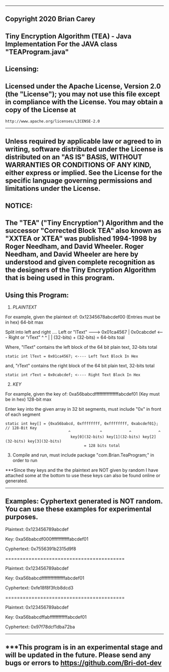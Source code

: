 ----------------------------------------------------------------------------------------------------
Copyright 2020 Brian Carey
----------------------------------------------------------------------------------------------------
Tiny Encryption Algorithm (TEA) - Java Implementation
For the JAVA class "TEAProgram.java"
----------------------------------------------------------------------------------------------------
Licensing:
----------------------------------------------------------------------------------------------------
Licensed under the Apache License, Version 2.0 (the "License");
you may not use this file except in compliance with the License.
You may obtain a copy of the License at
----------------------------------------------------------------------------------------------------
    http://www.apache.org/licenses/LICENSE-2.0
----------------------------------------------------------------------------------------------------
Unless required by applicable law or agreed to in writing, software
distributed under the License is distributed on an "AS IS" BASIS,
WITHOUT WARRANTIES OR CONDITIONS OF ANY KIND, either express or implied.
See the License for the specific language governing permissions and
limitations under the License.
----------------------------------------------------------------------------------------------------
NOTICE:
----------------------------------------------------------------------------------------------------
The "TEA" ("Tiny Encryption") Algorithm and the successor "Corrected Block TEA" also known as 
"XXTEA or XTEA"  was published 1994-1998 by Roger Needham, and David Wheeler. Roger Needham, and
David Wheeler are here by understood and given complete recognition as the designers of the 
Tiny Encryption Algorithm that is being used in this program. 
----------------------------------------------------------------------------------------------------
Using this Program:
----------------------------------------------------------------------------------------------------
1) *PLAINTEXT*

For example, given the plaintext of: 0x12345678abcdef00 (Entries must be in hex) 64-bit max

Split into left and right .... Left or "lText" ---> 0x01ca4567 | 0x0cabcdef <--- Right or "rText"
						                                          	^            ^
                                                        |            |
                                                    (32-bits) + (32-bits) 
						                = 64-bits toal

Where, "lText" contains the left block of the 64 bit plain text, 32-bits total

    static int lText = 0x01ca4567; <---- Left Text Block In Hex

  and, "rText" contains the right block of the 64 bit plain text, 32-bits total

    static int rText = 0x0cabcdef; <---- Right Text Block In Hex


2) *KEY*

For example, given the key of: 0xa56babcdffffffffffffffffabcdef01 (Key must be in hex) 128-bit max

Enter key into the given array in 32 bit segments, must include "0x" in front of each segment

    static int key[] = {0xa56babcd, 0xffffffff, 0xffffffff, 0xabcdef01}; // 128-Bit Key
			                    ^             ^            ^            ^
                                 key[0](32-bits) key[1](32-bits) key[2](32-bits) key[3](32-bits)
				                       = 128 bits total

3) Compile and run, must include package "com.Brian.TeaProgram;" in order to run

***Since they keys and the the plaintext are NOT given by random I have attached some at the bottom 
to use these keys can also be found online or generated. 

----------------------------------------------------------------------------------------------------
Examples: Cyphertext generated is NOT random. You can use these examples for experimental purposes.
----------------------------------------------------------------------------------------------------
                                        
Plaintext: 0x123456789abcdef            
                                        
Key: 0xa56babcdf000ffffffffffffabcdef01 
                                        
Cyphertext: 0x7556391b2315d9f8          
                                        
=========================================
                                        
Plaintext: 0x123456789abcdef            
                                        
Key: 0xa56babcdffffffffffffffffabcdef01 
                                        
Cyphertext: 0xfe18f8f3fcb8dcd3          
                                        
=========================================
                                        
Plaintext: 0x123456789abcdef            
                                        
Key: 0xa56babcdffabffffffffffffabcdef01 
                                        
Cyphertext: 0x97f78dcf1dba72ba 

----------------------------------------------------------------------------------------------------
***This program is in an experimental stage and will be updated in the future. Please send any bugs 
or errors to https://github.com/Bri-dot-dev
----------------------------------------------------------------------------------------------------

